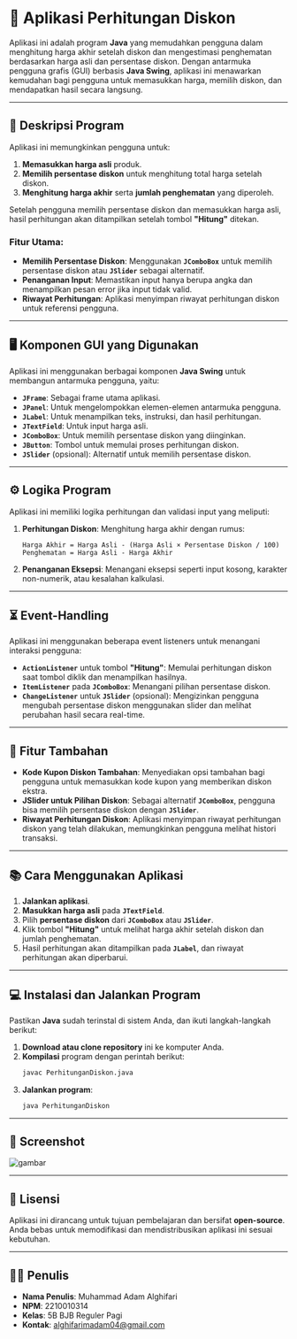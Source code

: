 # 💸 Aplikasi Perhitungan Diskon


Aplikasi ini adalah program **Java** yang memudahkan pengguna dalam menghitung harga akhir setelah diskon dan mengestimasi penghematan berdasarkan harga asli dan persentase diskon. Dengan antarmuka pengguna grafis (GUI) berbasis **Java Swing**, aplikasi ini menawarkan kemudahan bagi pengguna untuk memasukkan harga, memilih diskon, dan mendapatkan hasil secara langsung.

---

## 📝 Deskripsi Program

Aplikasi ini memungkinkan pengguna untuk:
1. **Memasukkan harga asli** produk.
2. **Memilih persentase diskon** untuk menghitung total harga setelah diskon.
3. **Menghitung harga akhir** serta **jumlah penghematan** yang diperoleh.

Setelah pengguna memilih persentase diskon dan memasukkan harga asli, hasil perhitungan akan ditampilkan setelah tombol **"Hitung"** ditekan.

### Fitur Utama:
- **Memilih Persentase Diskon**: Menggunakan **`JComboBox`** untuk memilih persentase diskon atau **`JSlider`** sebagai alternatif.
- **Penanganan Input**: Memastikan input hanya berupa angka dan menampilkan pesan error jika input tidak valid.
- **Riwayat Perhitungan**: Aplikasi menyimpan riwayat perhitungan diskon untuk referensi pengguna.

---

## 🖥️ Komponen GUI yang Digunakan

Aplikasi ini menggunakan berbagai komponen **Java Swing** untuk membangun antarmuka pengguna, yaitu:
- **`JFrame`**: Sebagai frame utama aplikasi.
- **`JPanel`**: Untuk mengelompokkan elemen-elemen antarmuka pengguna.
- **`JLabel`**: Untuk menampilkan teks, instruksi, dan hasil perhitungan.
- **`JTextField`**: Untuk input harga asli.
- **`JComboBox`**: Untuk memilih persentase diskon yang diinginkan.
- **`JButton`**: Tombol untuk memulai proses perhitungan diskon.
- **`JSlider`** (opsional): Alternatif untuk memilih persentase diskon.
  
---

## ⚙️ Logika Program

Aplikasi ini memiliki logika perhitungan dan validasi input yang meliputi:
1. **Perhitungan Diskon**: Menghitung harga akhir dengan rumus:
   ```
   Harga Akhir = Harga Asli - (Harga Asli × Persentase Diskon / 100)
   Penghematan = Harga Asli - Harga Akhir
   ```
2. **Penanganan Eksepsi**: Menangani eksepsi seperti input kosong, karakter non-numerik, atau kesalahan kalkulasi.

---

## ⏳ Event-Handling

Aplikasi ini menggunakan beberapa event listeners untuk menangani interaksi pengguna:
- **`ActionListener`** untuk tombol **"Hitung"**: Memulai perhitungan diskon saat tombol diklik dan menampilkan hasilnya.
- **`ItemListener`** pada **`JComboBox`**: Menangani pilihan persentase diskon.
- **`ChangeListener`** untuk **`JSlider`** (opsional): Mengizinkan pengguna mengubah persentase diskon menggunakan slider dan melihat perubahan hasil secara real-time.

---

## 🚀 Fitur Tambahan

- **Kode Kupon Diskon Tambahan**: Menyediakan opsi tambahan bagi pengguna untuk memasukkan kode kupon yang memberikan diskon ekstra.
- **JSlider untuk Pilihan Diskon**: Sebagai alternatif **`JComboBox`**, pengguna bisa memilih persentase diskon dengan **`JSlider`**.
- **Riwayat Perhitungan Diskon**: Aplikasi menyimpan riwayat perhitungan diskon yang telah dilakukan, memungkinkan pengguna melihat histori transaksi.

---

## 📚 Cara Menggunakan Aplikasi

1. **Jalankan aplikasi**.
2. **Masukkan harga asli** pada **`JTextField`**.
3. Pilih **persentase diskon** dari **`JComboBox`** atau **`JSlider`**.
4. Klik tombol **"Hitung"** untuk melihat harga akhir setelah diskon dan jumlah penghematan.
5. Hasil perhitungan akan ditampilkan pada **`JLabel`**, dan riwayat perhitungan akan diperbarui.

---

## 💻 Instalasi dan Jalankan Program

Pastikan **Java** sudah terinstal di sistem Anda, dan ikuti langkah-langkah berikut:

1. **Download atau clone repository** ini ke komputer Anda.
2. **Kompilasi** program dengan perintah berikut:
   ```bash
   javac PerhitunganDiskon.java
   ```
3. **Jalankan program**:
   ```bash
   java PerhitunganDiskon
   ```

---

## 📸 Screenshot

![gambar](https://github.com/user-attachments/assets/5527e147-046f-4f9e-a056-dd617a31f405)


---

## 📜 Lisensi

Aplikasi ini dirancang untuk tujuan pembelajaran dan bersifat **open-source**. Anda bebas untuk memodifikasi dan mendistribusikan aplikasi ini sesuai kebutuhan.

---

## 👨‍💻 Penulis

- **Nama Penulis**: Muhammad Adam Alghifari
- **NPM**: 2210010314
- **Kelas**: 5B BJB Reguler Pagi
- **Kontak**: alghifarimadam04@gmail.com


